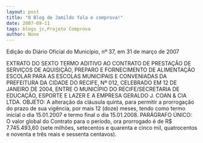```yaml
---
layout: post
title: "O Blog de Jamildo fala e comprova!"
date: 2007-09-11
tags: blogs jc,Projeto Comprova
author: None
---
```


Edi&ccedil;&atilde;o do Di&aacute;rio Oficial do Munic&iacute;pio, n&ordm; 37, em 31 de mar&ccedil;o de 2007

EXTRATO DO SEXTO TERMO ADITIVO AO CONTRATO DE PRESTA&Ccedil;&Atilde;O DE SERVI&Ccedil;OS DE AQUISI&Ccedil;&Atilde;O, PREPARO E FORNECIMENTO DE ALIMENTA&Ccedil;&Atilde;O ESCOLAR PARA AS ESCOLAS MUNICIPAIS E CONVENIADAS DA PREFEITURA DA CIDADE DO RECIFE, N&ordm; 012, CELEBRADO EM 12 DE JANEIRO DE 2004, ENTRE O MUNIC&Iacute;PIO DO RECIFE/SECRETARIA DE EDUCA&Ccedil;&Atilde;O, ESPORTE E LAZER E A EMPRESA GERALDO J. COAN &amp; CIA LTDA. 
OBJETO: A altera&ccedil;&atilde;o da cl&aacute;usula quinta, para permitir a prorroga&ccedil;&atilde;o do prazo de sua vig&ecirc;ncia, por mais 12 (doze) meses, tendo como termo inicial o dia 15.01.2007 e termo final o dia 15.01.2008. 
PAR&Aacute;GRAFO &Uacute;NICO: O valor global do Contrato para o per&iacute;odo, ora prorrogado &eacute; de R$ 7.745.493,60 (sete milh&otilde;es, setecentos e quarenta e cinco mil, quatrocentos e noventa e tr&ecirc;s reais e sessenta centavos). 
&nbsp; 